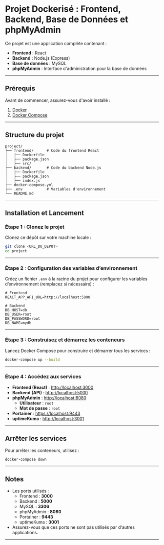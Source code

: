 
# **Projet Dockerisé : Frontend, Backend, Base de Données et phpMyAdmin**

Ce projet est une application complète contenant :

- **Frontend** : React
- **Backend** : Node.js (Express)
- **Base de données** : MySQL
- **phpMyAdmin** : Interface d'administration pour la base de données

---

## **Prérequis**

Avant de commencer, assurez-vous d'avoir installé :

1. [Docker](https://www.docker.com/products/docker-desktop)
2. [Docker Compose](https://docs.docker.com/compose/install/)

---

## **Structure du projet**

```
project/
├── frontend/      # Code du frontend React
│   ├── Dockerfile
│   ├── package.json
│   ├── src/
├── backend/       # Code du backend Node.js
│   ├── Dockerfile
│   ├── package.json
│   ├── index.js
├── docker-compose.yml
├── .env           # Variables d'environnement
└── README.md
```

---

## **Installation et Lancement**

### Étape 1 : Clonez le projet

Clonez ce dépôt sur votre machine locale :

```bash
git clone <URL_DU_DEPOT>
cd project
```

---

### Étape 2 : Configuration des variables d’environnement

Créez un fichier `.env` à la racine du projet pour configurer les variables d’environnement (remplacez si nécessaire) :

```env
# Frontend
REACT_APP_API_URL=http://localhost:5000

# Backend
DB_HOST=db
DB_USER=root
DB_PASSWORD=root
DB_NAME=mydb
```

---

### Étape 3 : Construisez et démarrez les conteneurs

Lancez Docker Compose pour construire et démarrer tous les services :

```bash
docker-compose up --build
```

---

### Étape 4 : Accédez aux services

- **Frontend (React)** : [http://localhost:3000](http://localhost:3000)
- **Backend (API)** : [http://localhost:5000](http://localhost:5000)
- **phpMyAdmin** : [http://localhost:8080](http://localhost:8080)
  - **Utilisateur** : `root`
  - **Mot de passe** : `root`
- **Portainer** : [https://localhost:9443](https://localhost:9443)
- **uptimeKuma** : [http://localhost:3001](http://localhost:3001)

---

## **Arrêter les services**

Pour arrêter les conteneurs, utilisez :

```bash
docker-compose down
```

---

## **Notes**

- Les ports utilisés :
  - Frontend : **3000**
  - Backend : **5000**
  - MySQL : **3306**
  - phpMyAdmin : **8080**
  - Portainer : **9443**
  - uptimeKuma : **3001**
- Assurez-vous que ces ports ne sont pas utilisés par d'autres applications.

---
